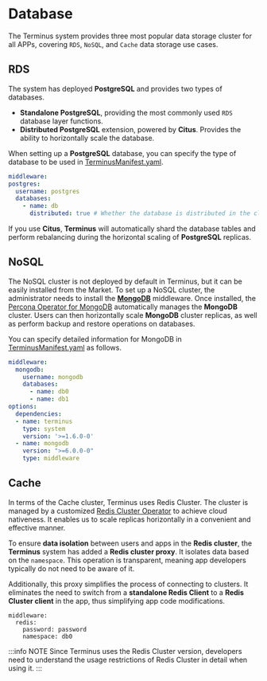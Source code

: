 # Database

The Terminus system provides three most popular data storage cluster for all APPs, covering `RDS`, `NoSQL`, and `Cache` data storage use cases.

## RDS

The system has deployed **PostgreSQL** and provides two types of databases.

- **Standalone PostgreSQL**, providing the most commonly used `RDS` database layer functions.
- **Distributed PostgreSQL** extension, powered by **Citus**. Provides the ability to horizontally scale the database.

When setting up a **PostgreSQL** database, you can specify the type of database to be used in [TerminusManifest.yaml](../package/manifest.md#middleware).

```yaml
middleware:
postgres:
  username: postgres
  databases:
    - name: db
      distributed: true # Whether the database is distributed in the cluster.
```

If you use **Citus**, **Terminus** will automatically shard the database tables and perform rebalancing during the horizontal scaling of **PostgreSQL** replicas.

## NoSQL

The NoSQL cluster is not deployed by default in Terminus, but it can be easily installed from the Market. To set up a NoSQL cluster, the administrator needs to install the [**MongoDB**](https://market.jointerminus.com/middleware/mongodb) middleware. Once installed, the [Percona Operator for MongoDB](https://github.com/percona/percona-server-mongodb-operator) automatically manages the **MongoDB** cluster. Users can then horizontally scale **MongoDB** cluster replicas, as well as perform backup and restore operations on databases.

You can specify detailed information for MongoDB in [TerminusManifest.yaml](../package/manifest.md#middleware) as follows.

```yaml
middleware:
  mongodb:
    username: mongodb
    databases:
      - name: db0
      - name: db1
options:
  dependencies:
  - name: terminus
    type: system
    version: '>=1.6.0-0'
  - name: mongodb
    version: ">=6.0.0-0"
    type: middleware      
```

## Cache

In terms of the Cache cluster, Terminus uses Redis Cluster. The cluster is managed by a customized [Redis Cluster Operator](https://github.com/beclab/redis-cluster-operator) to achieve cloud nativeness. It enables us to scale replicas horizontally in a convenient and effective manner.


To ensure **data isolation** between users and apps in the **Redis cluster**, the **Terminus** system has added a **Redis cluster proxy**. It isolates data based on the `namespace`. This operation is transparent, meaning app developers typically do not need to be aware of it.

Additionally, this proxy simplifies the process of connecting to clusters. It eliminates the need to switch from a **standalone Redis Client** to a **Redis Cluster client** in the app, thus simplifying app code modifications.

```
middleware:
  redis:
    password: password
    namespace: db0
```
:::info NOTE
Since Terminus uses the Redis Cluster version, developers need to understand the usage restrictions of Redis Cluster in detail when using it.
:::
